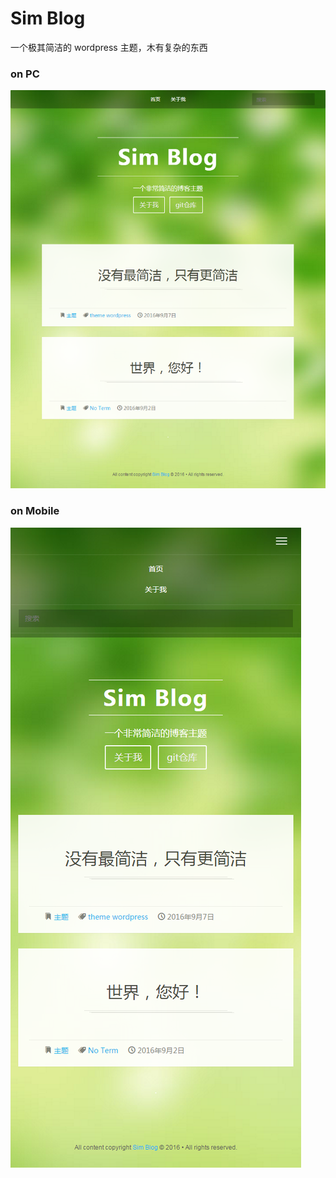 # Sim Blog

一个极其简洁的 wordpress 主题，木有复杂的东西

### on PC
![](screenshot.png)

### on Mobile
![](screenshot-phone.png)